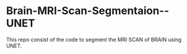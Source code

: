 # Brain-MRI-Scan-Segmentaion--UNET
This repo consist of the code to segment the MRI SCAN of BRAIN using UNET.
